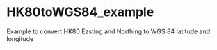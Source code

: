 # HK80toWGS84_example
Example to convert HK80 Easting and Northing to WGS 84 latitude and longitude
